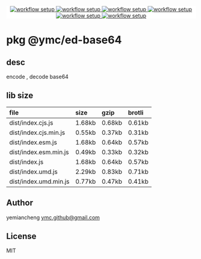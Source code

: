 <p align="center" style="background:white;">
<!-- github workflow stat:s -->
<!-- one line and center  -->
  <a href="https://github.com/YMC-GitHub">
    <img alt="workflow setup" src="https://img.shields.io/static/v1?label=pkg&message=done&color=ff69b4&style=flat-square" />
  </a>
  <a href="https://github.com/YMC-GitHub">
    <img alt="workflow setup" src="https://img.shields.io/static/v1?label=cod&message=done&color=ff69b4&style=flat-square" />
  </a>
    <a href="https://github.com/YMC-GitHub">
    <img alt="workflow setup" src="https://img.shields.io/static/v1?label=dep&message=done&color=ff69b4&style=flat-square" />
  </a>
  <a href="https://github.com/YMC-GitHub">
    <img alt="workflow setup" src="https://img.shields.io/static/v1?label=lin&message=passing&color=ff69b4&style=flat-square" />
  </a>
    <a href="https://github.com/YMC-GitHub">
    <img alt="workflow setup" src="https://img.shields.io/static/v1?label=tes&message={tes_state}&color=ff69b4&style=flat-square" />
  </a>
      <a href="https://github.com/YMC-GitHub">
    <img alt="workflow setup" src="https://img.shields.io/static/v1?label=pro&message=done&color=ff69b4&style=flat-square" />
  </a>


  <!-- https://img.shields.io/badge/<LABEL>-<MESSAGE>-<COLOR> -->
  <!-- https://img.shields.io/static/v1?label=<LABEL>&message=<MESSAGE>&color=<COLOR> -->
<!-- github workflow stat:e -->
</p>

# pkg @ymc/ed-base64

## desc
encode , decode base64

## lib size  
file | size | gzip | brotli
:---- | :---- | :---- | :----
dist/index.cjs.js | 1.68kb | 0.68kb | 0.61kb
dist/index.cjs.min.js | 0.55kb | 0.37kb | 0.31kb
dist/index.esm.js | 1.68kb | 0.64kb | 0.57kb
dist/index.esm.min.js | 0.49kb | 0.33kb | 0.32kb
dist/index.js | 1.68kb | 0.64kb | 0.57kb
dist/index.umd.js | 2.29kb | 0.83kb | 0.71kb
dist/index.umd.min.js | 0.77kb | 0.47kb | 0.41kb

## Author
yemiancheng <ymc.github@gmail.com>

## License
MIT